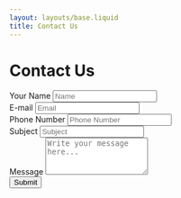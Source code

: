 ```yaml
---
layout: layouts/base.liquid
title: Contact Us
---
```


# Contact Us

<div class="form-container">
  <form id="contact-form">
    <div class="form-row">
      <div class="form-group col-md-6">
        <label for="inputName">Your Name</label>
        <input type="text" class="form-control" id="inputName" placeholder="Name" required>
      </div>
      <div class="form-group col-md-6">
        <label for="inputEmail">E-mail</label>
        <input type="email" class="form-control" id="inputEmail" placeholder="Email" required>
      </div>
    </div>
    <div class="form-row">
      <div class="form-group col-md-6">
        <label for="inputPhone">Phone Number</label>
        <input type="tel" class="form-control" id="inputPhone" placeholder="Phone Number" required>
      </div>
      <div class="form-group col-md-6">
        <label for="inputSubject">Subject</label>
        <input type="text" class="form-control" id="inputSubject" placeholder="Subject" required>
      </div>
    </div>
    <div class="form-group">
      <label for="inputMessage">Message</label>
      <textarea class="form-control" id="inputMessage" rows="4" placeholder="Write your message here..." required></textarea>
    </div>
    <button type="submit" class="btn btn-primary">Submit</button>
  </form>

  <div id="spinner" style="display: none; text-align: center; margin: 20px;">Submitting...</div>
  <div id="response-message" style="display: none; text-align: center; margin: 20px; font-size: 1.2em; color: green;">Thanks for reaching out. We'll get back to you soon!</div>
</div>

<script>
  document.getElementById('contact-form').addEventListener('submit', async (event) => {
    event.preventDefault();

    // Show spinner, hide form and response message
    document.getElementById('spinner').style.display = 'block';
    document.getElementById('contact-form').style.display = 'none';
    document.getElementById('response-message').style.display = 'none';

    // Collect form data
    const formData = new FormData(event.target);
    const data = Object.fromEntries(formData);

    try {
      // Submit form data to Netlify function
      const response = await fetch('/.netlify/functions/contact', {
        method: 'POST',
        headers: { 'Content-Type': 'application/json' },
        body: JSON.stringify(data),
      });

      if (response.ok) {
        // Hide spinner and show success message
        document.getElementById('spinner').style.display = 'none';
        document.getElementById('response-message').style.display = 'block';
      } else {
        throw new Error('Failed to submit form');
      }
    } catch (error) {
      alert('Something went wrong. Please try again.');
      console.error(error);

      // Reset UI to allow resubmission
      document.getElementById('spinner').style.display = 'none';
      document.getElementById('contact-form').style.display = 'block';
    }
  });
</script>
